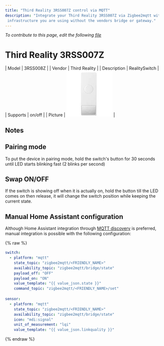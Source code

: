```yaml
---
title: "Third Reality 3RSS007Z control via MQTT"
description: "Integrate your Third Reality 3RSS007Z via Zigbee2mqtt with whatever smart home
 infrastructure you are using without the vendors bridge or gateway."
---
```


*To contribute to this page, edit the following
[file](https://github.com/Koenkk/zigbee2mqtt.io/blob/master/docs/devices/3RSS007Z.md)*

# Third Reality 3RSS007Z

| Model | 3RSS008Z  |
| Vendor  | Third Reality  |
| Description | RealitySwitch |
| Supports | on/off |
| Picture | ![Third Reality 3RSS007Z](../images/devices/3RSS007Z.jpg) |

## Notes

## Pairing mode

To put the device in pairing mode, hold the switch's button for 30 seconds until LED starts blinking fast (2 blinks per second) 

## Swap ON/OFF 

If the switch is showing off when it is actually on, hold the button till the LED comes on then release, it will change the switch position while keeping the current state.  

## Manual Home Assistant configuration
Although Home Assistant integration through [MQTT discovery](../integration/home_assistant) is preferred,
manual integration is possible with the following configuration:


{% raw %}
```yaml
switch:
  - platform: "mqtt"
    state_topic: "zigbee2mqtt/<FRIENDLY_NAME>"
    availability_topic: "zigbee2mqtt/bridge/state"
    payload_off: "OFF"
    payload_on: "ON"
    value_template: "{{ value_json.state }}"
    command_topic: "zigbee2mqtt/<FRIENDLY_NAME>/set"

sensor:
  - platform: "mqtt"
    state_topic: "zigbee2mqtt/<FRIENDLY_NAME>"
    availability_topic: "zigbee2mqtt/bridge/state"
    icon: "mdi:signal"
    unit_of_measurement: "lqi"
    value_template: "{{ value_json.linkquality }}"
```
{% endraw %}
